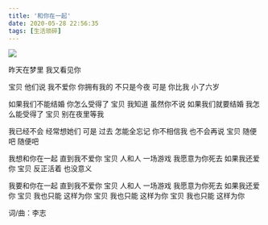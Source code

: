 ```yaml
---
title: '和你在一起'
date: 2020-05-28 22:56:35
tags: [生活琐碎]
---
```

![](https://xtopia-1258297046.cos.ap-shanghai.myqcloud.com/lz.jpg)

昨天在梦里 我又看见你
<!--more-->
宝贝 他们说 我不爱你
你拥有我的 不只是今夜
可是 你比我 小了六岁

如果我们不能结婚 你怎么受得了
宝贝 我知道 虽然你不说
如果我们就要结婚 我怎么能受得了
宝贝 别在夜里等我

我已经不会 经常想她们
可是 过去 怎能全忘记
你不相信我 也不会再说
宝贝 随便吧 随便吧

我想和你在一起 直到我不爱你
宝贝 人和人 一场游戏
我愿意为你死去 如果我还爱你
宝贝 反正活着 也没意义

我要和你在一起 直到我不爱你
宝贝 人和人 一场游戏
我愿意为你死去 如果我还爱你
宝贝 我也只能 这样为你
宝贝 我也只能 这样为你
宝贝 我也只能 这样为你

词/曲：李志